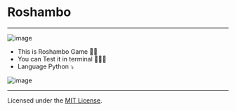 # Roshambo
----------------------------------------------------------------------------------------------------------------------

![image](https://user-images.githubusercontent.com/78273715/155205313-71f9f2c5-396a-4f45-b776-348235ed1b04.png)
- This is Roshambo Game 🖖🏻
- You can Test it in terminal 👨🏻‍💻
- Language Python ⤵

![image](https://user-images.githubusercontent.com/78273715/155206546-e4ee6ab4-3dc0-43fb-8e48-a44fa8854f50.png)

----------------------------------------------------------------------------------------------------------------------
Licensed  under the [MIT License](LICENSE).

